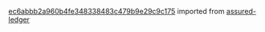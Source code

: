 [ec6abbb2a960b4fe348338483c479b9e29c9c175](https://github.com/insolar/assured-ledger/commit/ec6abbb2a960b4fe348338483c479b9e29c9c175) imported from [assured-ledger](https://github.com/insolar/assured-ledger)
